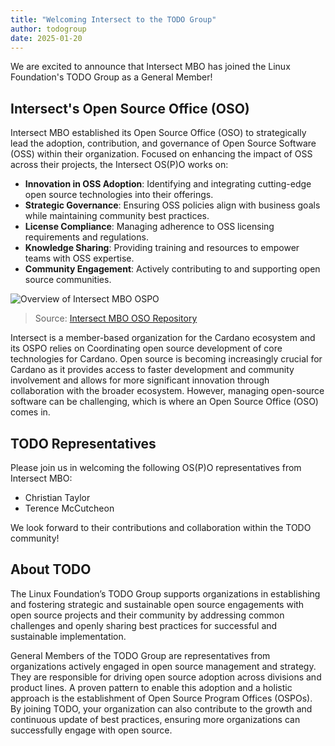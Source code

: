 ```yaml
---
title: "Welcoming Intersect to the TODO Group"
author: todogroup
date: 2025-01-20
---
```


We are excited to announce that Intersect MBO has joined the Linux Foundation's TODO Group as a General Member!

## Intersect's Open Source Office (OSO)

Intersect MBO established its Open Source Office (OSO) to strategically lead the adoption, contribution, and governance of Open Source Software (OSS) within their organization. Focused on enhancing the impact of OSS across their projects, the Intersect OS(P)O works on:

- **Innovation in OSS Adoption**: Identifying and integrating cutting-edge open source technologies into their offerings.
- **Strategic Governance**: Ensuring OSS policies align with business goals while maintaining community best practices.
- **License Compliance**: Managing adherence to OSS licensing requirements and regulations.
- **Knowledge Sharing**: Providing training and resources to empower teams with OSS expertise.
- **Community Engagement**: Actively contributing to and supporting open source communities.

![Overview of Intersect MBO OSPO](https://github.com/user-attachments/assets/ec7602f5-ca08-49c4-af08-c7ba7ce5fd59)

> Source: [Intersect MBO OSO Repository](https://github.com/IntersectMBO/Open-Source-Office)

Intersect is a member-based organization for the Cardano ecosystem and its OSPO relies on Coordinating open source development of core technologies for Cardano. Open source is becoming increasingly crucial 
for Cardano as it provides access to faster development and community involvement and allows for more significant innovation through collaboration with the broader ecosystem. However, managing open-source software can be challenging, 
which is where an Open Source Office (OSO) comes in.

## TODO Representatives

Please join us in welcoming the following OS(P)O representatives from Intersect MBO:

- Christian Taylor
- Terence McCutcheon

We look forward to their contributions and collaboration within the TODO community!

## About TODO

The Linux Foundation’s TODO Group supports organizations in establishing and fostering strategic and sustainable open source engagements with open source projects and their community by addressing common challenges and openly sharing best practices for successful and sustainable implementation. 

General Members of the TODO Group are representatives from organizations actively engaged in open source management and strategy. They are responsible for driving open source adoption across divisions and product lines. A proven pattern to enable this adoption and a holistic approach is the establishment 
of Open Source Program Offices (OSPOs). By joining TODO, your organization can also contribute to the growth and continuous update of best practices, ensuring more organizations can successfully engage with open source.
